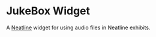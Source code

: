 # JukeBox Widget

A [Neatline](http://neatline.org) widget for using audio files in Neatline exhibits.



